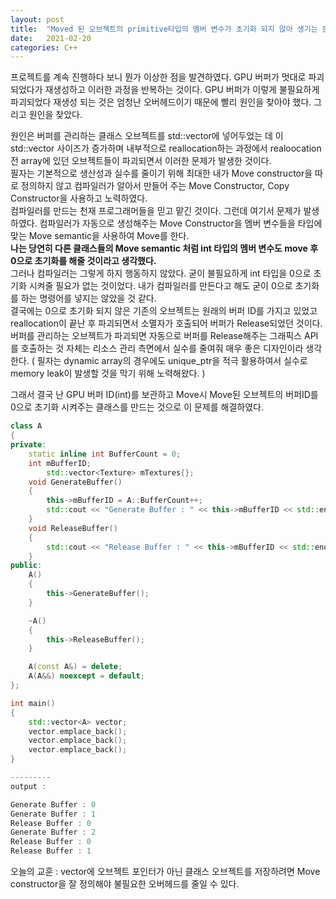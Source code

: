 ```yaml
---
layout: post
title:  "Moved 된 오브젝트의 primitive타입의 멤버 변수가 초기화 되지 않아 생기는 문제"
date:   2021-02-20
categories: C++
---
```


프로젝트를 계속 진행하다 보니 뭔가 이상한 점을 발견하였다. GPU 버퍼가 멋대로 파괴되었다가 재생성하고 이러한 과정을 반복하는 것이다. GPU 버퍼가 이렇게 불필요하게 파괴되었다 재생성 되는 것은 엄청난 오버헤드이기 때문에 빨리 원인을 찾아야 했다. 그리고 원인을 찾았다.    

원인은 버퍼를 관리하는 클래스 오브젝트를 std::vector에 넣어두었는 데 이 std::vector 사이즈가 증가하며 내부적으로 reallocation하는 과정에서 realoocation 전 array에 있던 오브젝트들이 파괴되면서 이러한 문제가 발생한 것이다.     
필자는 기본적으로 생산성과 실수를 줄이기 위해 최대한 내가 Move constructor을 따로 정의하지 않고 컴파일러가 알아서 만들어 주는 Move Constructor, Copy Constructor을 사용하고 노력하였다.   
컴파일러를 만드는 천재 프로그래머들을 믿고 맡긴 것이다. 그런데 여기서 문제가 발생하였다. 컴파일러가 자동으로 생성해주는 Move Constructor을 멤버 변수들을 타입에 맞는 Move semantic을 사용하여 Move를 한다.     
**나는 당연히 다른 클래스들의 Move semantic 처럼 int 타입의 멤버 변수도 move 후 0으로 초기화를 해줄 것이라고 생각했다.**     
그러나 컴파일러는 그렇게 하지 행동하지 않았다. 굳이 불필요하게 int 타입을 0으로 초기화 시켜줄 필요가 없는 것이었다. 내가 컴파일러를 만든다고 해도 굳이 0으로 초기화를 하는 명령어를 넣지는 않았을 것 같다.    
결국에는 0으로 초기화 되지 않은 기존의 오브젝트는 원래의 버퍼 ID를 가지고 있었고 reallocation이 끝난 후 파괴되면서 소멸자가 호출되어 버퍼가 Release되었던 것이다.    
버퍼를 관리하는 오브젝트가 파괴되면 자동으로 버퍼를 Release해주는 그래픽스 API를 호출하는 것 자체는 리소스 관리 측면에서 실수를 줄여줘 매우 좋은 디자인이라 생각한다. ( 필자는 dynamic array의 경우에도 unique_ptr을 적극 활용하여서 실수로 memory leak이 발생할 것을 막기 위해 노력해왔다. )  

그래서 결국 난 GPU 버퍼 ID(int)를 보관하고 Move시 Move된 오브젝트의 버퍼ID를 0으로 초기화 시켜주는 클래스를 만드는 것으로 이 문제를 해결하였다.     


```c++
class A
{
private:
	static inline int BufferCount = 0;
	int mBufferID;
        std::vector<Texture> mTextures{};
	void GenerateBuffer()
	{
		this->mBufferID = A::BufferCount++;
		std::cout << "Generate Buffer : " << this->mBufferID << std::endl;
	}
	void ReleaseBuffer()
	{
		std::cout << "Release Buffer : " << this->mBufferID << std::endl;
	}
public:
	A()
	{
		this->GenerateBuffer();
	}

	~A()
	{
		this->ReleaseBuffer();
	}

	A(const A&) = delete;
	A(A&&) noexcept = default;
};

int main()
{
	std::vector<A> vector;
	vector.emplace_back();
	vector.emplace_back();
	vector.emplace_back();
}

---------   
output :

Generate Buffer : 0
Generate Buffer : 1
Release Buffer : 0
Generate Buffer : 2
Release Buffer : 0
Release Buffer : 1

```    


오늘의 교훈 : vector에 오브젝트 포인터가 아닌 클래스 오브젝트를 저장하려면 Move constructor을 잘 정의해야 불필요한 오버헤드를 줄일 수 있다.    
